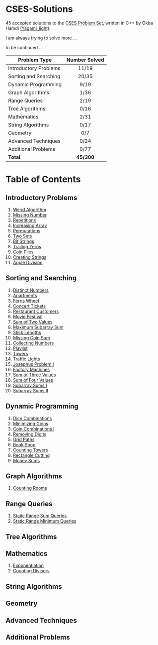 # CSES-Solutions
45 accepted solutions to the [CSES Problem Set](https://cses.fi/problemset/), written in C++ by Okba Hamdi [(Yagami_light)](https://cses.fi/user/111330).

I am always trying to solve more ...

to be continued ...

| Problem Type          | Number Solved |
|-----------------------|:-------------:|
| Introductory Problems |     11/19     |
| Sorting and Searching |     20/35     |
| Dynamic Programming   |     9/19     |
| Graph Algorithms      |     1/36     |
| Range Queries         |     2/19     |
| Tree Algorithms       |     0/16     |
| Mathematics           |     2/31     |
| String Algorithms     |     0/17     |
| Geometry              |      0/7      |
| Advanced Techniques   |     0/24     |
| Additional Problems   |     0/77     |
| **Total**             |  **45/300**  |

# Table of Contents

## Introductory Problems
1. [Weird Algorithm](/Introductory%20Problems/Weird%20Algorithm.cpp)
1. [Missing Number](/Introductory%20Problems/Missing%20Number.cpp)
1. [Repetitions](/Introductory%20Problems/Repetitions.cpp)
1. [Increasing Array](/Introductory%20Problems/Increasing%20Array.cpp)
1. [Permutations](/Introductory%20Problems/Permutations.cpp)
1. [Two Sets](/Introductory%20Problems/Two%20Sets.cpp)
1. [Bit Strings](/Introductory%20Problems/Bit%20Strings.cpp)
1. [Trailing Zeros](/Introductory%20Problems/Trailing%20Zeros.cpp)
1. [Coin Piles](/Introductory%20Problems/Coin%20Piles.cpp)
1. [Creating Strings](/Introductory%20Problems/Creating%20Strings.cpp)
1. [Apple Division](/Introductory%20Problems/Apple%20Division.cpp)

## Sorting and Searching
1. [Distinct Numbers](/Sorting%20and%20Searching/Distinct%20Numbers.cpp)
3. [Apartments](/Sorting%20and%20Searching/Apartments.cpp)
4. [Ferris Wheel](/Sorting%20and%20Searching/Ferris%20Wheel.cpp)
5. [Concert Tickets](/Sorting%20and%20Searching/Concert%20Tickets.cpp)
6. [Restaurant Customers](/Sorting%20and%20Searching/Restaurant%20Customers.cpp)
6. [Movie Festival](/Sorting%20and%20Searching/Movie%20Festival.cpp)
8. [Sum of Two Values](/Sorting%20and%20Searching/Sum%20of%20Two%20Values.cpp)
9. [Maximum Subarray Sum](/Sorting%20and%20Searching/Maximum%20Subarray%20Sum.cpp)
10. [Stick Lengths](/Sorting%20and%20Searching/Stick%20Lengths.cpp)
11. [Missing Coin Sum](/Sorting%20and%20Searching/Missing%20Coin%20Sum.cpp)
12. [Collecting Numbers](/Sorting%20and%20Searching/Collecting%20Numbers.cpp)
13. [Playlist](/Sorting%20and%20Searching/Playlist.cpp)
14. [Towers](/Sorting%20and%20Searching/Towers.cpp)
15. [Traffic Lights](/Sorting%20and%20Searching/Traffic%20Lights.cpp)
16. [Josephus Problem I](/Sorting%20and%20Searching/Josephus%20Problem%20I.cpp)
17. [Factory Machines](/Sorting%20and%20Searching/Factory%20Machines.cpp)
18. [Sum of Three Values](/Sorting%20and%20Searching/Sum%20of%20Three%20Values.cpp)
19. [Sum of Four Values](/Sorting%20and%20Searching/Sum%20of%20Four%20Values.cpp)
20. [Subarray Sums I](/Sorting%20and%20Searching/Subarray%20Sums%20I.cpp)
21. [Subarray Sums II](/Sorting%20and%20Searching/Subarray%20Sums%20II.cpp)


## Dynamic Programming

1. [Dice Combinations](/Dynamic%20Programming/Dice%20Combinations.cpp)
1. [Minimizing Coins](/Dynamic%20Programming/Minimizing%20Coins.cpp)
1. [Coin Combinations I](/Dynamic%20Programming/Coin%20Combinations%20I.cpp)
1. [Removing Digits](/Dynamic%20Programming/Removing%20Digits.cpp)
1. [Grid Paths](/Dynamic%20Programming/Grid%20Paths.cpp)
1. [Book Shop](/Dynamic%20Programming/Book%20Shop.cpp)
1. [Counting Towers](/Dynamic%20Programming/Counting%20Towers.cpp)
1. [Rectangle Cutting](/Dynamic%20Programming/Rectangle%20Cutting.cpp)
1. [Money Sums](/Dynamic%20Programming/Money%20Sums.cpp)

## Graph Algorithms

1. [Counting Rooms](/Graph%20Algorithms/Counting%20Rooms.cpp)

## Range Queries

1. [Static Range Sum Queries](/Range%20Queries/Static%20Range%20Sum%20Queries.cpp)
1. [Static Range Minimum Queries](/Range%20Queries/Static%20Range%20Minimum%20Queries.cpp)

## Tree Algorithms

## Mathematics

1. [Exponentiation](/Mathematics/Exponentiation.cpp)
1. [Counting Divisors](/Mathematics/Counting%20Divisors.cpp)


## String Algorithms


## Geometry


## Advanced Techniques


## Additional Problems

